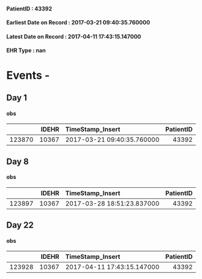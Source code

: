 
#### PatientID : 43392
#### Earliest Date on Record : 2017-03-21 09:40:35.760000
#### Latest Date on Record : 2017-04-11 17:43:15.147000
#### EHR Type : nan

# Events - 

## Day 1

#### obs
|        |   IDEHR | TimeStamp_Insert           |   PatientID |
|-------:|--------:|:---------------------------|------------:|
| 123870 |   10367 | 2017-03-21 09:40:35.760000 |       43392 |


## Day 8

#### obs
|        |   IDEHR | TimeStamp_Insert           |   PatientID |
|-------:|--------:|:---------------------------|------------:|
| 123897 |   10367 | 2017-03-28 18:51:23.837000 |       43392 |


## Day 22

#### obs
|        |   IDEHR | TimeStamp_Insert           |   PatientID |
|-------:|--------:|:---------------------------|------------:|
| 123928 |   10367 | 2017-04-11 17:43:15.147000 |       43392 |


